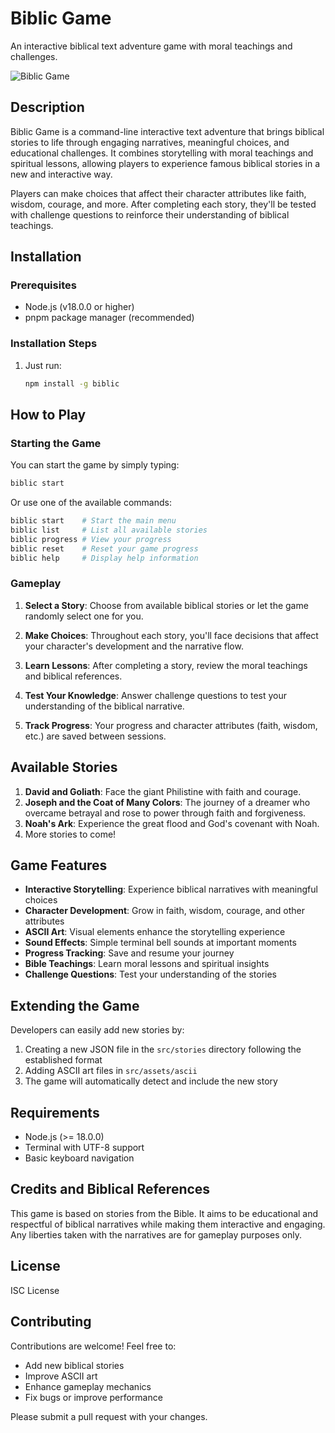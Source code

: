 # Biblic Game

An interactive biblical text adventure game with moral teachings and challenges.

![Biblic Game](https://via.placeholder.com/800x400?text=Biblic+Game)

## Description

Biblic Game is a command-line interactive text adventure that brings biblical stories to life through engaging narratives, meaningful choices, and educational challenges. It combines storytelling with moral teachings and spiritual lessons, allowing players to experience famous biblical stories in a new and interactive way.

Players can make choices that affect their character attributes like faith, wisdom, courage, and more. After completing each story, they'll be tested with challenge questions to reinforce their understanding of biblical teachings.

## Installation

### Prerequisites

- Node.js (v18.0.0 or higher)
- pnpm package manager (recommended)

### Installation Steps

1. Just run:
   ```bash
   npm install -g biblic
   ```

## How to Play

### Starting the Game

You can start the game by simply typing:
```bash
biblic start
```

Or use one of the available commands:
```bash
biblic start    # Start the main menu
biblic list     # List all available stories
biblic progress # View your progress
biblic reset    # Reset your game progress
biblic help     # Display help information
```

### Gameplay

1. **Select a Story**: Choose from available biblical stories or let the game randomly select one for you.

2. **Make Choices**: Throughout each story, you'll face decisions that affect your character's development and the narrative flow.

3. **Learn Lessons**: After completing a story, review the moral teachings and biblical references.

4. **Test Your Knowledge**: Answer challenge questions to test your understanding of the biblical narrative.

5. **Track Progress**: Your progress and character attributes (faith, wisdom, etc.) are saved between sessions.

## Available Stories

1. **David and Goliath**: Face the giant Philistine with faith and courage.
2. **Joseph and the Coat of Many Colors**: The journey of a dreamer who overcame betrayal and rose to power through faith and forgiveness.
3. **Noah's Ark**: Experience the great flood and God's covenant with Noah.
4. More stories to come!

## Game Features

- **Interactive Storytelling**: Experience biblical narratives with meaningful choices
- **Character Development**: Grow in faith, wisdom, courage, and other attributes
- **ASCII Art**: Visual elements enhance the storytelling experience
- **Sound Effects**: Simple terminal bell sounds at important moments
- **Progress Tracking**: Save and resume your journey
- **Bible Teachings**: Learn moral lessons and spiritual insights
- **Challenge Questions**: Test your understanding of the stories

## Extending the Game

Developers can easily add new stories by:
1. Creating a new JSON file in the `src/stories` directory following the established format
2. Adding ASCII art files in `src/assets/ascii`
3. The game will automatically detect and include the new story

## Requirements

- Node.js (>= 18.0.0)
- Terminal with UTF-8 support
- Basic keyboard navigation

## Credits and Biblical References

This game is based on stories from the Bible. It aims to be educational and respectful of biblical narratives while making them interactive and engaging. Any liberties taken with the narratives are for gameplay purposes only.

## License

ISC License

## Contributing

Contributions are welcome! Feel free to:
- Add new biblical stories
- Improve ASCII art
- Enhance gameplay mechanics
- Fix bugs or improve performance

Please submit a pull request with your changes.

